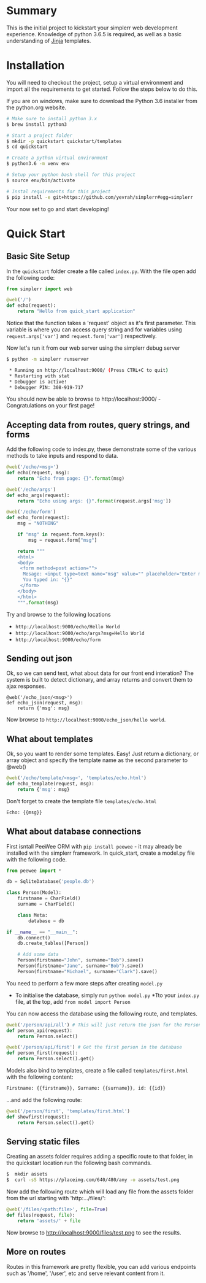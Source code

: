 Summary
=======

This is the initial project to kickstart your simplerr web development experience. Knowledge of python 3.6.5 is required, as well as a basic understanding of [Jinja](http://jinja.pocoo.org/) templates.


Installation
===============

You will need to checkout the project, setup a virtual environment and import all the requirements to get started. Follow the steps below to do this.

If you are on windows, make sure to download the Python 3.6 installer from the python.org website.

```bash
# Make sure to install python 3.x
$ brew install python3

# Start a project folder
$ mkdir -p quickstart quickstart/templates
$ cd quickstart

# Create a python virtual environment
$ python3.6 -m venv env

# Setup your python bash shell for this project
$ source env/bin/activate

# Instal requirements for this project
$ pip install -e git+https://github.com/yevrah/simplerr#egg=simplerr

```

Your now set to go and start developing!


Quick Start
==============

## Basic Site Setup

In the `quickstart` folder create a file called `index.py`. With the file open add the following code:

```python
from simplerr import web

@web('/')
def echo(request):
    return "Hello from quick_start application"
```

Notice that the function takes a 'request' object as it's first parameter. This variable is where you can access query string and for variables using `request.args['var']` and `request.form['var']` respectively.


Now let's run it from our web server using the simplerr debug server

```bash
$ python -m simplerr runserver

 * Running on http://localhost:9000/ (Press CTRL+C to quit)
 * Restarting with stat
 * Debugger is active!
 * Debugger PIN: 308-919-717
```

You should now be able to browse to http://localhost:9000/ - Congratulations on your first page!

## Accepting data from routes, query strings, and forms

Add the following code to index.py, these demonstrate some of the various methods to take inputs and respond to data.

```python
@web('/echo/<msg>')
def echo(request, msg):
    return "Echo from page: {}".format(msg)

@web('/echo/args')
def echo_args(request):
    return "Echo using args: {}".format(request.args['msg'])

@web('/echo/form')
def echo_form(request):
    msg = "NOTHING"

    if "msg" in request.form.keys():
        msg = request.form["msg"]

    return """
    <html>
    <body>
     <form method=post action="">
      Mesage: <input type=text name="msg" value="" placeholder="Enter msg value"/><input type="submit">
      You typed in: "{}"
     </form>
    </body>
    </html>
    """.format(msg)
```

Try and browse to the following locations

  * `http://localhost:9000/echo/Hello World`
  * `http://localhost:9000/echo/args?msg=Hello World`
  * `http://localhost:9000/echo/form`

## Sending out json

Ok, so we can send text, what about data for our front end interation? The system is built to detect dictionary, and array returns and convert them to ajax responses.

```
@web('/echo_json/<msg>')
def echo_json(request, msg):
    return {'msg': msg}
```

Now browse to `http://localhost:9000/echo_json/hello world`.

## What about templates

Ok, so you want to render some templates. Easy! Just return a dictionary, or array object and specify the template name as the second parameter to @web()


```python
@web('/echo/template/<msg>', 'templates/echo.html')
def echo_template(request, msg):
    return {'msg': msg}
```

Don't forget to create the template file `templates/echo.html`

```html
Echo: {{msg}}
```

## What about database connections

First isntall PeeWee ORM with `pip install peewee` - it may already be installed with the simplerr framework. In quick_start, create a model.py file with the following code.

```python
from peewee import *

db = SqliteDatabase('people.db')

class Person(Model):
    firstname = CharField()
    surname = CharField()

    class Meta:
        database = db

if __name__ == "__main__":
    db.connect()
    db.create_tables([Person])

    # Add some data
    Person(firstname="John", surname="Bob").save()
    Person(firstname="Jane", surname="Bob").save()
    Person(firstname="Michael", surname="Clark").save()
```

You need to perform a few more steps after creating `model.py`

  * To initialise the database, simply run `python model.py`
  *Tto your `index.py` file, at the top, add `from model import Person`

You can now access the database using the following route, and templates.

```python
@web('/person/api/all') # This will just return the json for the Persons collection
def person_api(request):
    return Person.select()

@web('/person/api/first') # Get the first person in the database
def person_first(request):
    return Person.select().get()
```

Models also bind to templates, create a file called `templates/first.html` with the following content:

```html
Firstname: {{firstname}}, Surname: {{surname}}, id: {{id}}
```

...and add the following route:


```python
@web('/person/first', 'templates/first.html')
def showfirst(request):
    return Person.select().get()
```


## Serving static files

Creating an assets folder requires adding a specific route to that folder, in the quickstart location run the following bash commands.

```bash
$  mkdir assets
$  curl -sS https://placeimg.com/640/480/any -o assets/test.png
```

Now add the following route which will load any file from the assets folder from the url starting with 'http:.../files/':

```python
@web('/files/<path:file>', file=True)
def files(request, file):
    return 'assets/' + file
```

Now browse to [http://localhost:9000/files/test.png](http://localhost:9000/files/test.png) to see the results.

## More on routes

Routes in this framework are pretty flexible, you can add various endpoints such as '/home', '/user', etc and serve relevant content from it.

